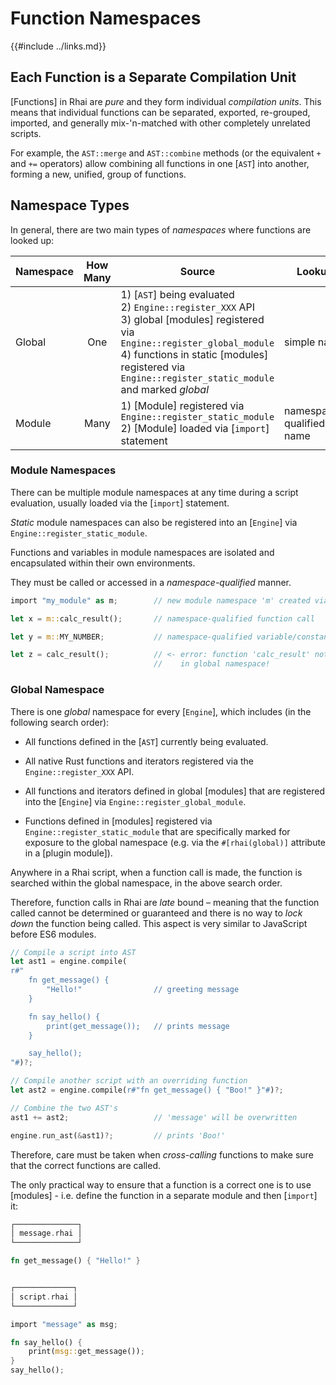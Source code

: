 Function Namespaces
==================

{{#include ../links.md}}

Each Function is a Separate Compilation Unit
-------------------------------------------

[Functions] in Rhai are _pure_ and they form individual _compilation units_.
This means that individual functions can be separated, exported, re-grouped, imported,
and generally mix-'n-matched with other completely unrelated scripts.

For example, the `AST::merge` and `AST::combine` methods (or the equivalent `+` and `+=` operators)
allow combining all functions in one [`AST`] into another, forming a new, unified, group of functions.


Namespace Types
---------------

In general, there are two main types of _namespaces_ where functions are looked up:

| Namespace | How Many | Source                                                                                                                                                                                                                                        | Lookup                   | Sub-modules? | Variables? |
| --------- | :------: | --------------------------------------------------------------------------------------------------------------------------------------------------------------------------------------------------------------------------------------------- | ------------------------ | :----------: | :--------: |
| Global    |   One    | 1) [`AST`] being evaluated<br/>2) `Engine::register_XXX` API<br/>3) global [modules] registered via `Engine::register_global_module`<br/>4) functions in static [modules] registered via `Engine::register_static_module` and marked _global_ | simple name              |   ignored    |  ignored   |
| Module    |   Many   | 1) [Module] registered via `Engine::register_static_module`<br/>2) [Module] loaded via [`import`] statement                                                                                                                                   | namespace-qualified name |     yes      |    yes     |


### Module Namespaces

There can be multiple module namespaces at any time during a script evaluation, usually loaded via the
[`import`] statement.

_Static_ module namespaces can also be registered into an [`Engine`] via `Engine::register_static_module`.

Functions and variables in module namespaces are isolated and encapsulated within their own environments.

They must be called or accessed in a _namespace-qualified_ manner.

```rust no_run
import "my_module" as m;        // new module namespace 'm' created via 'import'

let x = m::calc_result();       // namespace-qualified function call

let y = m::MY_NUMBER;           // namespace-qualified variable/constant access

let z = calc_result();          // <- error: function 'calc_result' not found
                                //    in global namespace!
```


### Global Namespace

There is one _global_ namespace for every [`Engine`], which includes (in the following search order):

* All functions defined in the [`AST`] currently being evaluated.

* All native Rust functions and iterators registered via the `Engine::register_XXX` API.

* All functions and iterators defined in global [modules] that are registered into the [`Engine`] via
  `Engine::register_global_module`.

* Functions defined in [modules] registered via `Engine::register_static_module` that are specifically
  marked for exposure to the global namespace (e.g. via the `#[rhai(global)]` attribute in a [plugin module]).

Anywhere in a Rhai script, when a function call is made, the function is searched within the
global namespace, in the above search order.

Therefore, function calls in Rhai are _late_ bound &ndash; meaning that the function called cannot be
determined or guaranteed and there is no way to _lock down_ the function being called.
This aspect is very similar to JavaScript before ES6 modules.

```rust no_run
// Compile a script into AST
let ast1 = engine.compile(
r#"
    fn get_message() {
        "Hello!"                // greeting message
    }

    fn say_hello() {
        print(get_message());   // prints message
    }

    say_hello();
"#)?;

// Compile another script with an overriding function
let ast2 = engine.compile(r#"fn get_message() { "Boo!" }"#)?;

// Combine the two AST's
ast1 += ast2;                   // 'message' will be overwritten

engine.run_ast(&ast1)?;         // prints 'Boo!'
```

Therefore, care must be taken when _cross-calling_ functions to make sure that the correct
functions are called.

The only practical way to ensure that a function is a correct one is to use [modules] -
i.e. define the function in a separate module and then [`import`] it:

```rust no_run
┌──────────────┐
│ message.rhai │
└──────────────┘

fn get_message() { "Hello!" }


┌─────────────┐
│ script.rhai │
└─────────────┘

import "message" as msg;

fn say_hello() {
    print(msg::get_message());
}
say_hello();
```
